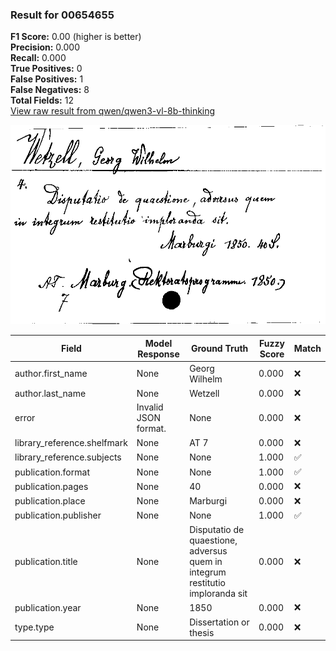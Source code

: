 ### Result for 00654655
**F1 Score:** 0.00 (higher is better)<br>**Precision:** 0.000<br>**Recall:** 0.000<br>**True Positives:** 0<br>**False Positives:** 1<br>**False Negatives:** 8<br>**Total Fields:** 12<br>[View raw result from qwen/qwen3-vl-8b-thinking](https://github.com/RISE-UNIBAS/humanities_data_benchmark/blob/main/results/2025-10-17/T0247/request_T0247_00654655.json)

<img src="https://github.com/RISE-UNIBAS/humanities_data_benchmark/blob/main/benchmarks/zettelkatalog/images/00654655.jpg?raw=true" alt="00654655" width="600px">

| Field | Model Response | Ground Truth | Fuzzy Score | Match |
|-------|----------------|--------------|-------------|-------|
| author.first_name | None | Georg Wilhelm | 0.000 | ❌ |
| author.last_name | None | Wetzell | 0.000 | ❌ |
| error | Invalid JSON format. | None | 0.000 | ❌ |
| library_reference.shelfmark | None | AT 7 | 0.000 | ❌ |
| library_reference.subjects | None | None | 1.000 | ✅ |
| publication.format | None | None | 1.000 | ✅ |
| publication.pages | None | 40 | 0.000 | ❌ |
| publication.place | None | Marburgi | 0.000 | ❌ |
| publication.publisher | None | None | 1.000 | ✅ |
| publication.title | None | Disputatio de quaestione, adversus quem in integrum restitutio imploranda sit | 0.000 | ❌ |
| publication.year | None | 1850 | 0.000 | ❌ |
| type.type | None | Dissertation or thesis | 0.000 | ❌ |
